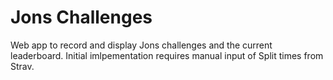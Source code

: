 # Jons Challenges
Web app to record and display Jons challenges and the current leaderboard.
Initial imlpementation requires manual input of Split times from Strav.
